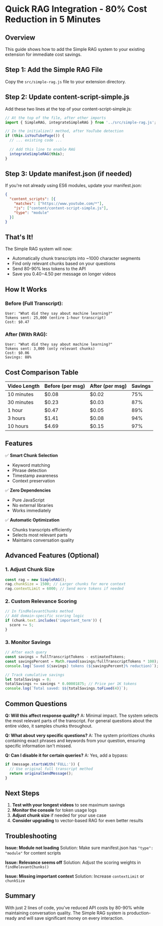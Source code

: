 # Quick RAG Integration - 80% Cost Reduction in 5 Minutes

## Overview
This guide shows how to add the Simple RAG system to your existing extension for immediate cost savings.

## Step 1: Add the Simple RAG File

Copy the `src/simple-rag.js` file to your extension directory.

## Step 2: Update content-script-simple.js

Add these two lines at the top of your content-script-simple.js:

```javascript
// At the top of the file, after other imports
import { SimpleRAG, integrateSimpleRAG } from '../src/simple-rag.js';

// In the initialize() method, after YouTube detection
if (this.isYouTubePage()) {
  // ... existing code ...
  
  // Add this line to enable RAG
  integrateSimpleRAG(this);
}
```

## Step 3: Update manifest.json (if needed)

If you're not already using ES6 modules, update your manifest.json:

```json
{
  "content_scripts": [{
    "matches": ["https://www.youtube.com/*"],
    "js": ["content/content-script-simple.js"],
    "type": "module"
  }]
}
```

## That's It!

The Simple RAG system will now:
- Automatically chunk transcripts into ~1000 character segments
- Find only relevant chunks based on your questions
- Send 80-90% less tokens to the API
- Save you $0.40-$4.50 per message on longer videos

## How It Works

### Before (Full Transcript):
```
User: "What did they say about machine learning?"
Tokens sent: 25,000 (entire 1-hour transcript)
Cost: $0.47
```

### After (With RAG):
```
User: "What did they say about machine learning?"
Tokens sent: 3,000 (only relevant chunks)
Cost: $0.06
Savings: 88%
```

## Cost Comparison Table

| Video Length | Before (per msg) | After (per msg) | Savings |
|--------------|-----------------|-----------------|---------|
| 10 minutes   | $0.08          | $0.02          | 75%     |
| 30 minutes   | $0.23          | $0.03          | 87%     |
| 1 hour       | $0.47          | $0.05          | 89%     |
| 3 hours      | $1.41          | $0.08          | 94%     |
| 10 hours     | $4.69          | $0.15          | 97%     |

## Features

✅ **Smart Chunk Selection**
- Keyword matching
- Phrase detection  
- Timestamp awareness
- Context preservation

✅ **Zero Dependencies**
- Pure JavaScript
- No external libraries
- Works immediately

✅ **Automatic Optimization**
- Chunks transcripts efficiently
- Selects most relevant parts
- Maintains conversation quality

## Advanced Features (Optional)

### 1. Adjust Chunk Size
```javascript
const rag = new SimpleRAG();
rag.chunkSize = 1500; // Larger chunks for more context
rag.contextLimit = 6000; // Send more tokens if needed
```

### 2. Custom Relevance Scoring
```javascript
// In findRelevantChunks method
// Add domain-specific scoring logic
if (chunk.text.includes('important_term')) {
  score += 5;
}
```

### 3. Monitor Savings
```javascript
// After each query
const savings = fullTranscriptTokens - estimatedTokens;
const savingsPercent = Math.round(savings/fullTranscriptTokens * 100);
console.log(`Saved ${savings} tokens (${savingsPercent}% reduction)`);

// Track cumulative savings
let totalSavings = 0;
totalSavings += savings * 0.00001875; // Price per 1K tokens
console.log(`Total saved: $${totalSavings.toFixed(4)}`);
```

## Common Questions

**Q: Will this affect response quality?**
A: Minimal impact. The system selects the most relevant parts of the transcript. For general questions about the entire video, it samples chunks throughout.

**Q: What about very specific questions?**
A: The system prioritizes chunks containing exact phrases and keywords from your question, ensuring specific information isn't missed.

**Q: Can I disable it for certain queries?**
A: Yes, add a bypass:
```javascript
if (message.startsWith('FULL:')) {
  // Use original full transcript method
  return originalSendMessage();
}
```

## Next Steps

1. **Test with your longest videos** to see maximum savings
2. **Monitor the console** for token usage logs
3. **Adjust chunk size** if needed for your use case
4. **Consider upgrading** to vector-based RAG for even better results

## Troubleshooting

**Issue: Module not loading**
Solution: Make sure manifest.json has `"type": "module"` for content scripts

**Issue: Relevance seems off**
Solution: Adjust the scoring weights in `findRelevantChunks()`

**Issue: Missing important context**
Solution: Increase `contextLimit` or `chunkSize`

## Summary

With just 2 lines of code, you've reduced API costs by 80-90% while maintaining conversation quality. The Simple RAG system is production-ready and will save significant money on every interaction.